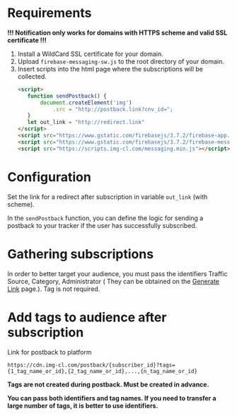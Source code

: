 # Requirements
**!!! Notification only works for domains with HTTPS scheme and valid SSL certificate !!!**
1. Install a WildCard SSL certificate for your domain.
2. Upload `firebase-messaging-sw.js` to the root directory of your domain.
3. Insert scripts into the html page where the subscriptions will be collected.
    ```html
   <script>
       function sendPostback() {
           document.createElement('img')
               .src = "http://postback.link?cnv_id=";
       }
       let out_link = "http://redirect.link"
   </script>
   <script src="https://www.gstatic.com/firebasejs/3.7.2/firebase-app.js"></script>
   <script src="https://www.gstatic.com/firebasejs/3.7.2/firebase-messaging.js"></script>
   <script src="https://scripts.img-cl.com/messaging.min.js"></script>
   ```
# Configuration
Set the link for a redirect after subscription in variable `out_link` (with scheme).
    
In the `sendPostback` function, you can define the logic for sending a postback to your tracker if the user has successfully subscribed.

# Gathering subscriptions

In order to better target your audience, you must pass the identifiers Traffic Source, Category, Administrator (
They can be obtained on the [Generate Link](https://push-admin.omnia.media/generate-link) page.). Tag is not required.

# Add tags to audience after subscription
Link for postback to platform

    https://cdn.img-cl.com/postback/{subscriber_id}?tags={1_tag_name_or_id},{2_tag_name_or_id},...,{n_tag_name_or_id}

**Tags are not created during postback. Must be created in advance.**

**You can pass both identifiers and tag names. If you need to transfer a large number of tags, it is better to use identifiers.**
